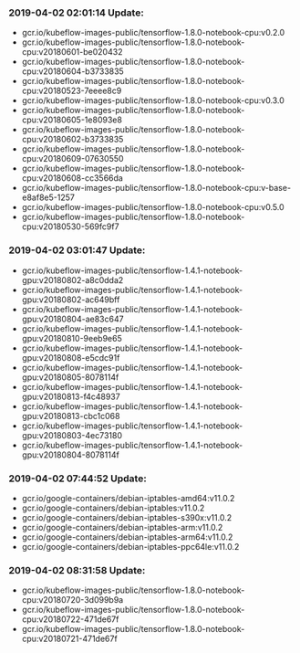 ### 2019-04-02 02:01:14 Update:

- gcr.io/kubeflow-images-public/tensorflow-1.8.0-notebook-cpu:v0.2.0
- gcr.io/kubeflow-images-public/tensorflow-1.8.0-notebook-cpu:v20180601-be020432
- gcr.io/kubeflow-images-public/tensorflow-1.8.0-notebook-cpu:v20180604-b3733835
- gcr.io/kubeflow-images-public/tensorflow-1.8.0-notebook-cpu:v20180523-7eeee8c9
- gcr.io/kubeflow-images-public/tensorflow-1.8.0-notebook-cpu:v0.3.0
- gcr.io/kubeflow-images-public/tensorflow-1.8.0-notebook-cpu:v20180605-1e8093e8
- gcr.io/kubeflow-images-public/tensorflow-1.8.0-notebook-cpu:v20180602-b3733835
- gcr.io/kubeflow-images-public/tensorflow-1.8.0-notebook-cpu:v20180609-07630550
- gcr.io/kubeflow-images-public/tensorflow-1.8.0-notebook-cpu:v20180608-cc3566da
- gcr.io/kubeflow-images-public/tensorflow-1.8.0-notebook-cpu:v-base-e8af8e5-1257
- gcr.io/kubeflow-images-public/tensorflow-1.8.0-notebook-cpu:v0.5.0
- gcr.io/kubeflow-images-public/tensorflow-1.8.0-notebook-cpu:v20180530-569fc9f7
### 2019-04-02 03:01:47 Update:

- gcr.io/kubeflow-images-public/tensorflow-1.4.1-notebook-gpu:v20180802-a8c0dda2
- gcr.io/kubeflow-images-public/tensorflow-1.4.1-notebook-gpu:v20180802-ac649bff
- gcr.io/kubeflow-images-public/tensorflow-1.4.1-notebook-gpu:v20180804-ae83c647
- gcr.io/kubeflow-images-public/tensorflow-1.4.1-notebook-gpu:v20180810-9eeb9e65
- gcr.io/kubeflow-images-public/tensorflow-1.4.1-notebook-gpu:v20180808-e5cdc91f
- gcr.io/kubeflow-images-public/tensorflow-1.4.1-notebook-gpu:v20180805-8078114f
- gcr.io/kubeflow-images-public/tensorflow-1.4.1-notebook-gpu:v20180813-f4c48937
- gcr.io/kubeflow-images-public/tensorflow-1.4.1-notebook-gpu:v20180813-cbc1c068
- gcr.io/kubeflow-images-public/tensorflow-1.4.1-notebook-gpu:v20180803-4ec73180
- gcr.io/kubeflow-images-public/tensorflow-1.4.1-notebook-gpu:v20180804-8078114f
### 2019-04-02 07:44:52 Update:

- gcr.io/google-containers/debian-iptables-amd64:v11.0.2
- gcr.io/google-containers/debian-iptables:v11.0.2
- gcr.io/google-containers/debian-iptables-s390x:v11.0.2
- gcr.io/google-containers/debian-iptables-arm:v11.0.2
- gcr.io/google-containers/debian-iptables-arm64:v11.0.2
- gcr.io/google-containers/debian-iptables-ppc64le:v11.0.2
### 2019-04-02 08:31:58 Update:

- gcr.io/kubeflow-images-public/tensorflow-1.8.0-notebook-cpu:v20180720-3d099b9a
- gcr.io/kubeflow-images-public/tensorflow-1.8.0-notebook-cpu:v20180722-471de67f
- gcr.io/kubeflow-images-public/tensorflow-1.8.0-notebook-cpu:v20180721-471de67f
